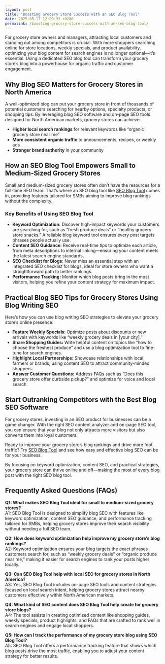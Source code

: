 ```yaml
---
layout: post
title: "Boosting Grocery Store Success with an SEO Blog Tool"
date: 2025-05-17 12:29:33 +0200
permalink: /boosting-grocery-store-success-with-an-seo-blog-tool/
---
```


For grocery store owners and managers, attracting local customers and standing out among competitors is crucial. With more shoppers searching online for store locations, weekly specials, and product availability, optimizing your blog content for search engines is no longer optional—it’s essential. Using a dedicated SEO blog tool can transform your grocery store’s blog into a powerhouse for organic traffic and customer engagement.

## Why Blog SEO Matters for Grocery Stores in North America

A well-optimized blog can put your grocery store in front of thousands of potential customers searching for nearby options, specialty products, or shopping tips. By leveraging blog SEO software and on-page SEO tools designed for North American markets, grocery stores can achieve:

- **Higher local search rankings** for relevant keywords like “organic grocery store near me”
- **More consistent organic traffic** to announcements, recipes, or weekly ads
- **Stronger brand authority** in your community

## How an SEO Blog Tool Empowers Small to Medium-Sized Grocery Stores

Small and medium-sized grocery stores often don’t have the resources for a full-time SEO team. That’s where an SEO blog tool like [SEO Blog Tool](https://seoblogtool.com/) comes in, providing features tailored for SMBs aiming to improve blog rankings without the complexity.

### Key Benefits of Using SEO Blog Tool

- **Keyword Optimization:** Discover high-impact keywords your customers are searching for, such as “fresh produce deals” or “healthy grocery store snacks.” A reliable blog keyword tool ensures every post targets phrases people actually use.
- **Content SEO Guidance:** Receive real-time tips to optimize each article, from meta descriptions to internal linking—ensuring your content meets the latest search engine standards.
- **SEO Checklist for Blogs:** Never miss an essential step with an integrated SEO checklist for blogs, ideal for store owners who want a straightforward path to better rankings.
- **Performance Tracking:** Monitor which blog posts bring in the most visitors, helping you refine your content strategy for maximum impact.

## Practical Blog SEO Tips for Grocery Stores Using Blog Writing SEO

Here’s how you can use blog writing SEO strategies to elevate your grocery store’s online presence:

- **Feature Weekly Specials:** Optimize posts about discounts or new arrivals with keywords like “weekly grocery deals in [your city].”
- **Share Shopping Guides:** Write helpful content on topics like “how to choose the freshest produce” and use a blog optimization tool to fine-tune for search engines.
- **Highlight Local Partnerships:** Showcase relationships with local farmers or brands, using content SEO to attract community-minded shoppers.
- **Answer Customer Questions:** Address FAQs such as “Does this grocery store offer curbside pickup?” and optimize for voice and local search.

## Start Outranking Competitors with the Best Blog SEO Software

For grocery stores, investing in an SEO product for businesses can be a game changer. With the right SEO content analyzer and on-page SEO tool, you can ensure that your blog not only attracts more visitors but also converts them into loyal customers.

Ready to improve your grocery store’s blog rankings and drive more foot traffic? Try [SEO Blog Tool](https://seoblogtool.com/) and see how easy and effective blog SEO can be for your business.

By focusing on keyword optimization, content SEO, and practical strategies, your grocery store can thrive online and off—making the most of every blog post with the right SEO blog tool.

## Frequently Asked Questions (FAQs)

**Q1: What makes SEO Blog Tool ideal for small to medium-sized grocery stores?**  
A1: SEO Blog Tool is designed to simplify blog SEO with features like keyword optimization, content SEO guidance, and performance tracking tailored for SMBs, helping grocery stores improve their search visibility without needing a full SEO team.

**Q2: How does keyword optimization help improve my grocery store’s blog rankings?**  
A2: Keyword optimization ensures your blog targets the exact phrases customers search for, such as “weekly grocery deals” or “organic produce near me,” making it easier for search engines to rank your posts higher locally.

**Q3: Can SEO Blog Tool help with local SEO for grocery stores in North America?**  
A3: Yes, SEO Blog Tool includes on-page SEO tools and content strategies focused on local search intent, helping grocery stores attract nearby customers effectively within North American markets.

**Q4: What kind of SEO content does SEO Blog Tool help create for grocery store blogs?**  
A4: The tool assists in creating optimized content like shopping guides, weekly specials, product highlights, and FAQs that are crafted to rank well in search engines and engage local shoppers.

**Q5: How can I track the performance of my grocery store blog using SEO Blog Tool?**  
A5: SEO Blog Tool offers a performance tracking feature that shows which blog posts drive the most traffic, enabling you to adjust your content strategy for better results.

<script type="application/ld+json">
{
  "@context": "https://schema.org",
  "@type": "BlogPosting",
  "headline": "Boosting Grocery Store Success with an SEO Blog Tool",
  "description": "Learn how grocery stores can improve local search rankings and drive organic traffic using SEO Blog Tool, a powerful blog SEO software for small and medium-sized businesses.",
  "author": {
    "@type": "Person",
    "name": "SEO Blog Tool"
  },
  "publisher": {
    "@type": "Person",
    "name": "SEO Blog Tool"
  },
  "mainEntityOfPage": {
    "@type": "WebPage",
    "@id": "https://seoblogtool.com/blog/boosting-grocery-store-success-with-an-seo-blog-tool"
  },
  "datePublished": "2024-06-01",
  "dateModified": "2024-06-01",
  "keywords": "SEO blog tool, blog SEO software, keyword optimization, content SEO, on-page SEO tool, blog writing SEO, blog keyword tool, SEO tools for SMBs, SEO checklist for blogs, SEO content analyzer, blog optimization tool, SEO product for businesses, improve blog rankings",
  "url": "https://seoblogtool.com/blog/boosting-grocery-store-success-with-an-seo-blog-tool",
  "inLanguage": "en-US",
  "regionServed": "North America"
}
</script>

<script type="application/ld+json">
{
  "@context": "https://schema.org",
  "@type": "FAQPage",
  "mainEntity": [
    {
      "@type": "Question",
      "name": "What makes SEO Blog Tool ideal for small to medium-sized grocery stores?",
      "acceptedAnswer": {
        "@type": "Answer",
        "text": "SEO Blog Tool is designed to simplify blog SEO with features like keyword optimization, content SEO guidance, and performance tracking tailored for SMBs, helping grocery stores improve their search visibility without needing a full SEO team."
      }
    },
    {
      "@type": "Question",
      "name": "How does keyword optimization help improve my grocery store’s blog rankings?",
      "acceptedAnswer": {
        "@type": "Answer",
        "text": "Keyword optimization ensures your blog targets the exact phrases customers search for, such as “weekly grocery deals” or “organic produce near me,” making it easier for search engines to rank your posts higher locally."
      }
    },
    {
      "@type": "Question",
      "name": "Can SEO Blog Tool help with local SEO for grocery stores in North America?",
      "acceptedAnswer": {
        "@type": "Answer",
        "text": "Yes, SEO Blog Tool includes on-page SEO tools and content strategies focused on local search intent, helping grocery stores attract nearby customers effectively within North American markets."
      }
    },
    {
      "@type": "Question",
      "name": "What kind of SEO content does SEO Blog Tool help create for grocery store blogs?",
      "acceptedAnswer": {
        "@type": "Answer",
        "text": "The tool assists in creating optimized content like shopping guides, weekly specials, product highlights, and FAQs that are crafted to rank well in search engines and engage local shoppers."
      }
    },
    {
      "@type": "Question",
      "name": "How can I track the performance of my grocery store blog using SEO Blog Tool?",
      "acceptedAnswer": {
        "@type": "Answer",
        "text": "SEO Blog Tool offers a performance tracking feature that shows which blog posts drive the most traffic, enabling you to adjust your content strategy for better results."
      }
    }
  ]
}
</script>